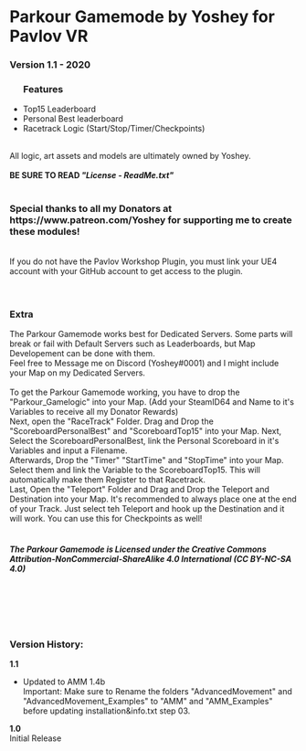<h1>Parkour Gamemode by Yoshey for Pavlov VR</h1>
<h3>Version 1.1 - 2020</h3>
<ul><h3>Features</h3>
  <li>Top15 Leaderboard</li>
  <li>Personal Best leaderboard</li>
  <li>Racetrack Logic (Start/Stop/Timer/Checkpoints)</li>
</ul>
<br>
All logic, art assets and models are ultimately owned by Yoshey.
<br>
<br>
<b>BE SURE TO READ <i>"License - ReadMe.txt"</i></b>
<br>
<br>
<h3>Special thanks to all my Donators at https://www.patreon.com/Yoshey for supporting me to create these modules!</h3>
<br>
If you do not have the Pavlov Workshop Plugin, you must link your UE4 account with your
GitHub account to get access to the plugin.
<br>
<br>
<br>
<h3>Extra</h3>
The Parkour Gamemode works best for Dedicated Servers. Some parts will break or fail with Default Servers such as Leaderboards, but Map Developement can be done with them.
<br>
Feel free to Message me on Discord (Yoshey#0001) and I might include your Map on my Dedicated Servers.
<br>
<br>
To get the Parkour Gamemode working, you have to drop the "Parkour_Gamelogic" into your Map. (Add your SteamID64 and Name to it's Variables to receive all my Donator Rewards)
<br>
Next, open the "RaceTrack" Folder. Drag and Drop the "ScoreboardPersonalBest" and "ScoreboardTop15" into your Map. Next, Select the ScoreboardPersonalBest, link the Personal Scoreboard in it's Variables and input a Filename.
<br>
Afterwards, Drop the "Timer" "StartTime" and "StopTime" into your Map. Select them and link the Variable to the ScoreboardTop15. This will automatically make them Register to that Racetrack.
<br>
Last, Open the "Teleport" Folder and Drag and Drop the Teleport and Destination into your Map. It's recommended to always place one at the end of your Track. Just select teh Teleport and hook up the Destination and it will work. You can use this for Checkpoints as well!
<br>
<br>
<h5>The Parkour Gamemode is Licensed under the
Creative Commons Attribution-NonCommercial-ShareAlike 4.0 International (CC BY-NC-SA 4.0)</h5>
<br>
<br>
<br>
<br>
<h3>Version History:</h3>
<b>1.1</b><br>
<ul>
	<li>Updated to AMM 1.4b</li>
	Important: Make sure to Rename the folders "AdvancedMovement" and "AdvancedMovement_Examples" to "AMM" and "AMM_Examples" before updating installation&info.txt step 03.
</ul>
<b>1.0</b><br>
Initial Release
